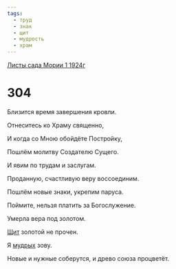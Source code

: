 ```yaml
---
tags:
  - труд
  - знак
  - щит
  - мудрость
  - храм
---
```


[Листы сада Мории 1 1924г](/agni/1924)

# 304
Близится время завершения кровли.   

Отнеситесь ко Храму священно,   

И когда со Мною обойдёте Постройку,   

Пошлём молитву Создателю Сущего.   

И явим по трудам и заслугам.   

Проданную, счастливую веру воссоединим.   

Пошлём новые знаки, укрепим паруса.   

Поймите, нельзя платить за Богослужение.   

Умерла вера под золотом.   

[Щит](/tag/#щит) золотой не прочен.   

Я [мудрых](/tag/#мудрость) зову.   

Новые и нужные соберутся, и древо союза процветёт.   

